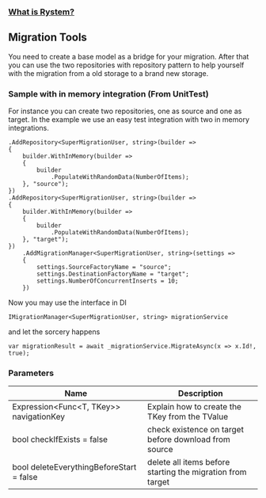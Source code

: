### [What is Rystem?](https://github.com/KeyserDSoze/Rystem)

## Migration Tools

You need to create a base model as a bridge for your migration. After that you can use the two repositories with repository pattern to help yourself with the migration from a old storage to a brand new storage.

### Sample with in memory integration (From UnitTest)
For instance you can create two repositories, one as source and one as target.
In the example we use an easy test integration with two in memory integrations.

    .AddRepository<SuperMigrationUser, string>(builder =>
    {
        builder.WithInMemory(builder =>
        {
            builder
                .PopulateWithRandomData(NumberOfItems);
        }, "source");
    })
    .AddRepository<SuperMigrationUser, string>(builder =>
    {
        builder.WithInMemory(builder =>
        {
            builder
                .PopulateWithRandomData(NumberOfItems);
        }, "target");
    })
        .AddMigrationManager<SuperMigrationUser, string>(settings =>
        {
            settings.SourceFactoryName = "source";
            settings.DestinationFactoryName = "target";
            settings.NumberOfConcurrentInserts = 10;
        })

Now you may use the interface in DI

    IMigrationManager<SuperMigrationUser, string> migrationService

and let the sorcery happens

    var migrationResult = await _migrationService.MigrateAsync(x => x.Id!, true);

### Parameters
| Name | Description |
| ------------------------- | ------------------------------ |
| Expression<Func<T, TKey>> navigationKey | Explain how to create the TKey from the TValue |
| bool checkIfExists = false | check existence on target before download from source |
| bool deleteEverythingBeforeStart = false | delete all items before starting the migration from target |